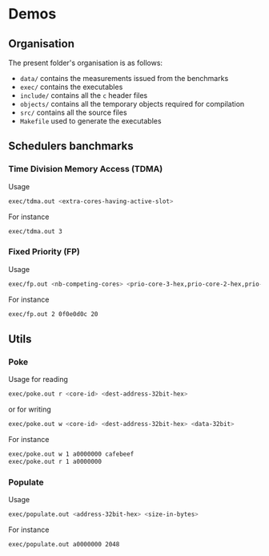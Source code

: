 # Demos

## Organisation
The present folder's organisation is as follows:
 - ```data/``` contains the measurements issued from the benchmarks
 - ```exec/``` contains the executables
 - ```include/``` contains all the ```c``` header files
 - ```objects/``` contains all the temporary objects required for compilation
 - ```src/``` contains all the source files
 - ```Makefile``` used to generate the executables

## Schedulers banchmarks
### Time Division Memory Access (TDMA)
Usage
```bash
exec/tdma.out <extra-cores-having-active-slot>
```
For instance
```bash
exec/tdma.out 3
```

### Fixed Priority (FP)
Usage
```bash
exec/fp.out <nb-competing-cores> <prio-core-3-hex,prio-core-2-hex,prio-core-1-hex,prio-core-0-hex> <nb-samples>
```
For instance
```bash
exec/fp.out 2 0f0e0d0c 20
```

## Utils
### Poke
Usage for reading
```bash
exec/poke.out r <core-id> <dest-address-32bit-hex>
```
or for writing
```bash
exec/poke.out w <core-id> <dest-address-32bit-hex> <data-32bit>
```
For instance
```bash
exec/poke.out w 1 a0000000 cafebeef
exec/poke.out r 1 a0000000
```

### Populate
Usage
```bash
exec/populate.out <address-32bit-hex> <size-in-bytes>
```
For instance
```bash
exec/populate.out a0000000 2048
```
